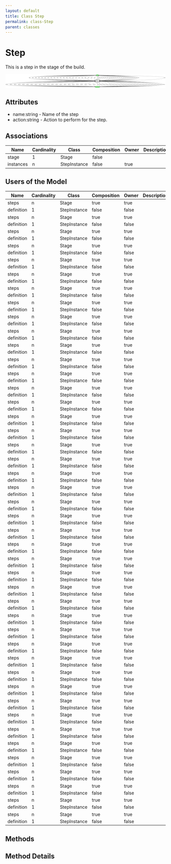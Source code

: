 ```yaml
---
layout: default
title: Class Step
permalink: class-Step
parent: classes
---
```


# Step

This is a step in the stage of the build.

![Logical Diagram](./logical.png)

## Attributes

* name:string - Name of the step
* action:string - Action to perform for the step.


## Associations

| Name | Cardinality | Class | Composition | Owner | Description |
| --- | --- | --- | --- | --- | --- |
| stage | 1 | Stage | false |  |  |
| instances | n | StepInstance | false | true |  |


## Users of the Model

| Name | Cardinality | Class | Composition | Owner | Description |
| --- | --- | --- | --- | --- | --- |
| steps | n | Stage | true | true |  |
| definition | 1 | StepInstance | false | false |  |
| steps | n | Stage | true | true |  |
| definition | 1 | StepInstance | false | false |  |
| steps | n | Stage | true | true |  |
| definition | 1 | StepInstance | false | false |  |
| steps | n | Stage | true | true |  |
| definition | 1 | StepInstance | false | false |  |
| steps | n | Stage | true | true |  |
| definition | 1 | StepInstance | false | false |  |
| steps | n | Stage | true | true |  |
| definition | 1 | StepInstance | false | false |  |
| steps | n | Stage | true | true |  |
| definition | 1 | StepInstance | false | false |  |
| steps | n | Stage | true | true |  |
| definition | 1 | StepInstance | false | false |  |
| steps | n | Stage | true | true |  |
| definition | 1 | StepInstance | false | false |  |
| steps | n | Stage | true | true |  |
| definition | 1 | StepInstance | false | false |  |
| steps | n | Stage | true | true |  |
| definition | 1 | StepInstance | false | false |  |
| steps | n | Stage | true | true |  |
| definition | 1 | StepInstance | false | false |  |
| steps | n | Stage | true | true |  |
| definition | 1 | StepInstance | false | false |  |
| steps | n | Stage | true | true |  |
| definition | 1 | StepInstance | false | false |  |
| steps | n | Stage | true | true |  |
| definition | 1 | StepInstance | false | false |  |
| steps | n | Stage | true | true |  |
| definition | 1 | StepInstance | false | false |  |
| steps | n | Stage | true | true |  |
| definition | 1 | StepInstance | false | false |  |
| steps | n | Stage | true | true |  |
| definition | 1 | StepInstance | false | false |  |
| steps | n | Stage | true | true |  |
| definition | 1 | StepInstance | false | false |  |
| steps | n | Stage | true | true |  |
| definition | 1 | StepInstance | false | false |  |
| steps | n | Stage | true | true |  |
| definition | 1 | StepInstance | false | false |  |
| steps | n | Stage | true | true |  |
| definition | 1 | StepInstance | false | false |  |
| steps | n | Stage | true | true |  |
| definition | 1 | StepInstance | false | false |  |
| steps | n | Stage | true | true |  |
| definition | 1 | StepInstance | false | false |  |
| steps | n | Stage | true | true |  |
| definition | 1 | StepInstance | false | false |  |
| steps | n | Stage | true | true |  |
| definition | 1 | StepInstance | false | false |  |
| steps | n | Stage | true | true |  |
| definition | 1 | StepInstance | false | false |  |
| steps | n | Stage | true | true |  |
| definition | 1 | StepInstance | false | false |  |
| steps | n | Stage | true | true |  |
| definition | 1 | StepInstance | false | false |  |
| steps | n | Stage | true | true |  |
| definition | 1 | StepInstance | false | false |  |
| steps | n | Stage | true | true |  |
| definition | 1 | StepInstance | false | false |  |
| steps | n | Stage | true | true |  |
| definition | 1 | StepInstance | false | false |  |
| steps | n | Stage | true | true |  |
| definition | 1 | StepInstance | false | false |  |
| steps | n | Stage | true | true |  |
| definition | 1 | StepInstance | false | false |  |
| steps | n | Stage | true | true |  |
| definition | 1 | StepInstance | false | false |  |
| steps | n | Stage | true | true |  |
| definition | 1 | StepInstance | false | false |  |
| steps | n | Stage | true | true |  |
| definition | 1 | StepInstance | false | false |  |
| steps | n | Stage | true | true |  |
| definition | 1 | StepInstance | false | false |  |
| steps | n | Stage | true | true |  |
| definition | 1 | StepInstance | false | false |  |
| steps | n | Stage | true | true |  |
| definition | 1 | StepInstance | false | false |  |
| steps | n | Stage | true | true |  |
| definition | 1 | StepInstance | false | false |  |
| steps | n | Stage | true | true |  |
| definition | 1 | StepInstance | false | false |  |
| steps | n | Stage | true | true |  |
| definition | 1 | StepInstance | false | false |  |
| steps | n | Stage | true | true |  |
| definition | 1 | StepInstance | false | false |  |





## Methods


<h2>Method Details</h2>
    

